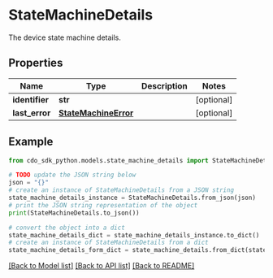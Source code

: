 # StateMachineDetails

The device state machine details.

## Properties

Name | Type | Description | Notes
------------ | ------------- | ------------- | -------------
**identifier** | **str** |  | [optional] 
**last_error** | [**StateMachineError**](StateMachineError.md) |  | [optional] 

## Example

```python
from cdo_sdk_python.models.state_machine_details import StateMachineDetails

# TODO update the JSON string below
json = "{}"
# create an instance of StateMachineDetails from a JSON string
state_machine_details_instance = StateMachineDetails.from_json(json)
# print the JSON string representation of the object
print(StateMachineDetails.to_json())

# convert the object into a dict
state_machine_details_dict = state_machine_details_instance.to_dict()
# create an instance of StateMachineDetails from a dict
state_machine_details_form_dict = state_machine_details.from_dict(state_machine_details_dict)
```
[[Back to Model list]](../README.md#documentation-for-models) [[Back to API list]](../README.md#documentation-for-api-endpoints) [[Back to README]](../README.md)


